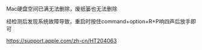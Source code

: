 Mac硬盘空间已满无法删除，废纸篓也无法删除

经检测后发现系统故障导致，重启时按住command+option+R+P响四声后放手即可

https://support.apple.com/zh-cn/HT204063